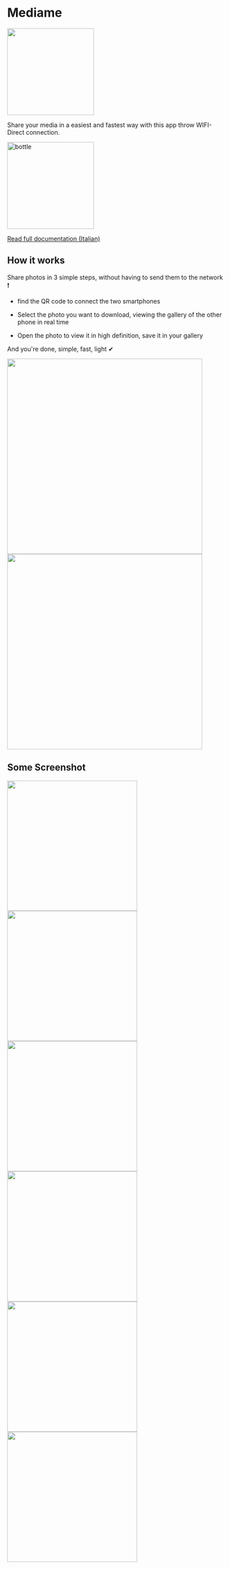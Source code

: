 # Mediame

<img src="https://simone-rizzo.github.io/Mediame/images/icon.png" width="200" height="200" />

Share your media in a easiest and fastest way with this app throw WIFI-Direct connection.

<a href="https://play.google.com/store/apps/details?id=com.rizzo.mediame" id="bottle" onclick="document.location=this.id+'.html';return false;" >
    <img src="https://play.google.com/intl/en_us/badges/static/images/badges/en_badge_web_generic.png" alt="bottle" class="thumbnails" width="200" height="auto" />
</a>

[Read full documentation (Italian)](https://simone-rizzo.github.io/Mediame/MediaMeDoc.pdf)

## How it works
Share photos in 3 simple steps, without having to send them to the network ❗

* find the QR code to connect the two smartphones

* Select the photo you want to download, viewing the gallery of the other phone in real time

* Open the photo to view it in high definition, save it in your gallery

And you're done, simple, fast, light ✔


 <div class="column">
<img src="https://simone-rizzo.github.io/Mediame/images/copertina1.png" width="450" height="auto">
<img src="https://simone-rizzo.github.io/Mediame/images/copertina2.png" width="450" height="auto">
  </div>

## Some Screenshot

 <div class="column">
    <img src="https://simone-rizzo.github.io/Mediame/images/esp1.png" width="300" height="auto">
    <img src="https://simone-rizzo.github.io/Mediame/images/esp2.png" width="300" height="auto">
    <img src="https://simone-rizzo.github.io/Mediame/images/esp3.png" width="300" height="auto">    
  </div>
  
   <div class="column">
    <img src="https://simone-rizzo.github.io/Mediame/images/esp4.png" width="300" height="auto">
    <img src="https://simone-rizzo.github.io/Mediame/images/esp5.png" width="300" height="auto">
    <img src="https://simone-rizzo.github.io/Mediame/images/esp6.png" width="300" height="auto">    
  </div>

